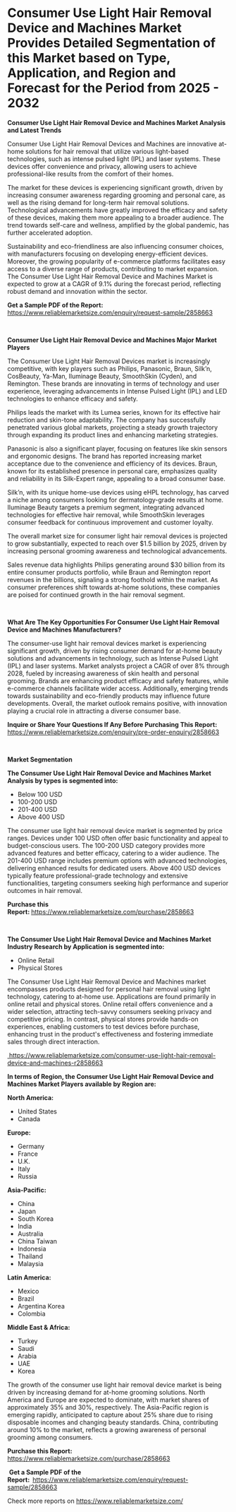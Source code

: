 <p><h1>Consumer Use Light Hair Removal Device and Machines Market Provides Detailed Segmentation of this Market based on Type, Application, and Region and Forecast for the Period from 2025 - 2032</h1></p><p><strong>Consumer Use Light Hair Removal Device and Machines Market Analysis and Latest Trends</strong></p>
<p><p>Consumer Use Light Hair Removal Devices and Machines are innovative at-home solutions for hair removal that utilize various light-based technologies, such as intense pulsed light (IPL) and laser systems. These devices offer convenience and privacy, allowing users to achieve professional-like results from the comfort of their homes.</p><p>The market for these devices is experiencing significant growth, driven by increasing consumer awareness regarding grooming and personal care, as well as the rising demand for long-term hair removal solutions. Technological advancements have greatly improved the efficacy and safety of these devices, making them more appealing to a broader audience. The trend towards self-care and wellness, amplified by the global pandemic, has further accelerated adoption.</p><p>Sustainability and eco-friendliness are also influencing consumer choices, with manufacturers focusing on developing energy-efficient devices. Moreover, the growing popularity of e-commerce platforms facilitates easy access to a diverse range of products, contributing to market expansion. The Consumer Use Light Hair Removal Device and Machines Market is expected to grow at a CAGR of 9.1% during the forecast period, reflecting robust demand and innovation within the sector.</p></p>
<p><strong>Get a Sample PDF of the Report:&nbsp;</strong> <a href="https://www.reliablemarketsize.com/enquiry/request-sample/2858663?utm_campaign=2307&utm_medium=2&utm_source=Github&utm_content=ia&utm_term=12032025&utm_id=consumer-use-light-hair-removal-device-and-machines">https://www.reliablemarketsize.com/enquiry/request-sample/2858663</a></p>
<p>&nbsp;</p>
<p><strong>Consumer Use Light Hair Removal Device and Machines Major Market Players</strong></p>
<p><p>The Consumer Use Light Hair Removal Devices market is increasingly competitive, with key players such as Philips, Panasonic, Braun, Silk’n, CosBeauty, Ya-Man, Iluminage Beauty, SmoothSkin (Cyden), and Remington. These brands are innovating in terms of technology and user experience, leveraging advancements in Intense Pulsed Light (IPL) and LED technologies to enhance efficacy and safety.</p><p>Philips leads the market with its Lumea series, known for its effective hair reduction and skin-tone adaptability. The company has successfully penetrated various global markets, projecting a steady growth trajectory through expanding its product lines and enhancing marketing strategies.</p><p>Panasonic is also a significant player, focusing on features like skin sensors and ergonomic designs. The brand has reported increasing market acceptance due to the convenience and efficiency of its devices. Braun, known for its established presence in personal care, emphasizes quality and reliability in its Silk-Expert range, appealing to a broad consumer base.</p><p>Silk’n, with its unique home-use devices using eHPL technology, has carved a niche among consumers looking for dermatology-grade results at home. Iluminage Beauty targets a premium segment, integrating advanced technologies for effective hair removal, while SmoothSkin leverages consumer feedback for continuous improvement and customer loyalty.</p><p>The overall market size for consumer light hair removal devices is projected to grow substantially, expected to reach over $1.5 billion by 2025, driven by increasing personal grooming awareness and technological advancements. </p><p>Sales revenue data highlights Philips generating around $30 billion from its entire consumer products portfolio, while Braun and Remington report revenues in the billions, signaling a strong foothold within the market. As consumer preferences shift towards at-home solutions, these companies are poised for continued growth in the hair removal segment.</p></p>
<p>&nbsp;</p>
<p><strong>What Are The Key Opportunities For Consumer Use Light Hair Removal Device and Machines Manufacturers?</strong></p>
<p><p>The consumer-use light hair removal devices market is experiencing significant growth, driven by rising consumer demand for at-home beauty solutions and advancements in technology, such as Intense Pulsed Light (IPL) and laser systems. Market analysts project a CAGR of over 8% through 2028, fueled by increasing awareness of skin health and personal grooming. Brands are enhancing product efficacy and safety features, while e-commerce channels facilitate wider access. Additionally, emerging trends towards sustainability and eco-friendly products may influence future developments. Overall, the market outlook remains positive, with innovation playing a crucial role in attracting a diverse consumer base.</p></p>
<p><strong>Inquire or Share Your Questions If Any Before Purchasing This Report:</strong> <a href="https://www.reliablemarketsize.com/enquiry/pre-order-enquiry/2858663?utm_campaign=2307&utm_medium=2&utm_source=Github&utm_content=ia&utm_term=12032025&utm_id=consumer-use-light-hair-removal-device-and-machines">https://www.reliablemarketsize.com/enquiry/pre-order-enquiry/2858663</a></p>
<p>&nbsp;</p>
<p><strong>Market Segmentation</strong></p>
<p><strong>The Consumer Use Light Hair Removal Device and Machines Market Analysis by types is segmented into:</strong></p>
<p><ul><li>Below 100 USD</li><li>100-200 USD</li><li>201-400 USD</li><li>Above 400 USD</li></ul></p>
<p><p>The consumer use light hair removal device market is segmented by price ranges. Devices under 100 USD often offer basic functionality and appeal to budget-conscious users. The 100-200 USD category provides more advanced features and better efficacy, catering to a wider audience. The 201-400 USD range includes premium options with advanced technologies, delivering enhanced results for dedicated users. Above 400 USD devices typically feature professional-grade technology and extensive functionalities, targeting consumers seeking high performance and superior outcomes in hair removal.</p></p>
<p><strong>Purchase this Report:&nbsp;</strong><a href="https://www.reliablemarketsize.com/purchase/2858663?utm_campaign=2307&utm_medium=2&utm_source=Github&utm_content=ia&utm_term=12032025&utm_id=consumer-use-light-hair-removal-device-and-machines">https://www.reliablemarketsize.com/purchase/2858663</a></p>
<p>&nbsp;</p>
<p><strong>The Consumer Use Light Hair Removal Device and Machines Market Industry Research by Application is segmented into:</strong></p>
<p><ul><li>Online Retail</li><li>Physical Stores</li></ul></p>
<p><p>The Consumer Use Light Hair Removal Device and Machines market encompasses products designed for personal hair removal using light technology, catering to at-home use. Applications are found primarily in online retail and physical stores. Online retail offers convenience and a wider selection, attracting tech-savvy consumers seeking privacy and competitive pricing. In contrast, physical stores provide hands-on experiences, enabling customers to test devices before purchase, enhancing trust in the product's effectiveness and fostering immediate sales through direct interaction.</p></p>
<p><a href="https://www.reliablemarketsize.com/consumer-use-light-hair-removal-device-and-machines-r2858663?utm_campaign=2307&utm_medium=2&utm_source=Github&utm_content=ia&utm_term=12032025&utm_id=consumer-use-light-hair-removal-device-and-machines">&nbsp;https://www.reliablemarketsize.com/consumer-use-light-hair-removal-device-and-machines-r2858663</a></p>
<p><strong>In terms of Region, the Consumer Use Light Hair Removal Device and Machines Market Players available by Region are:</strong></p>
<p>
    <p> <strong> North America: </strong>
        <ul>
            <li>United States</li>
            <li>Canada</li>
        </ul>
        </p> 
    <p> <strong> Europe: </strong>
        <ul>
            <li>Germany</li>
            <li>France</li>
            <li>U.K.</li>
            <li>Italy</li>
            <li>Russia</li>
        </ul>
        </p> 
    <p> <strong> Asia-Pacific: </strong>
        <ul>
            <li>China</li>
            <li>Japan</li>
            <li>South Korea</li>
            <li>India</li>
            <li>Australia</li>
            <li>China Taiwan</li>
            <li>Indonesia</li>
            <li>Thailand</li>
            <li>Malaysia</li>
        </ul>
        </p> 
    <p> <strong> Latin America: </strong>
        <ul>
            <li>Mexico</li>
            <li>Brazil</li>
            <li>Argentina Korea</li>
            <li>Colombia</li>
        </ul>
        </p> 
    <p> <strong> Middle East & Africa: </strong>
        <ul>
            <li>Turkey</li>
            <li>Saudi</li>
            <li>Arabia</li>
            <li>UAE</li>
            <li>Korea</li>
        </ul>
    </p>
    </p>
<p><p>The growth of the consumer use light hair removal device market is being driven by increasing demand for at-home grooming solutions. North America and Europe are expected to dominate, with market shares of approximately 35% and 30%, respectively. The Asia-Pacific region is emerging rapidly, anticipated to capture about 25% share due to rising disposable incomes and changing beauty standards. China, contributing around 10% to the market, reflects a growing awareness of personal grooming among consumers.</p></p>
<p><strong>Purchase this Report: </strong><a href="https://www.reliablemarketsize.com/purchase/2858663?utm_campaign=2307&utm_medium=2&utm_source=Github&utm_content=ia&utm_term=12032025&utm_id=consumer-use-light-hair-removal-device-and-machines">https://www.reliablemarketsize.com/purchase/2858663</a></p>
<p>&nbsp;<strong>Get a Sample PDF of the Report:&nbsp;&nbsp;</strong><a href="https://www.reliablemarketsize.com/enquiry/request-sample/2858663?utm_campaign=2307&utm_medium=2&utm_source=Github&utm_content=ia&utm_term=12032025&utm_id=consumer-use-light-hair-removal-device-and-machines">https://www.reliablemarketsize.com/enquiry/request-sample/2858663</a></p>
<p><strong></strong></p>
<p>Check more reports on <a href="https://www.reliablemarketsize.com/?utm_campaign=2307&utm_medium=2&utm_source=Github&utm_content=ia&utm_term=12032025&utm_id=consumer-use-light-hair-removal-device-and-machines">https://www.reliablemarketsize.com/</a></p>